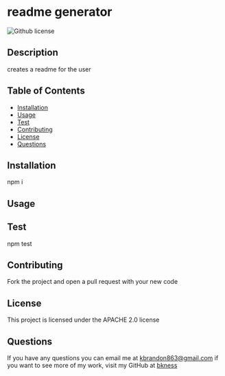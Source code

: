 # readme generator
 ![Github license](https://img.shields.io/badge/license-APACHE%202.0-blue.svg)

## Description
creates a readme for the user

## Table of Contents 

- [Installation](#installation)
- [Usage](#usage)
- [Test](#test)
- [Contributing](#contributing)
 - [License](#license)
- [Questions](#questions)

## Installation 
npm i

## Usage


## Test 
npm test

## Contributing
Fork the project and open a pull request with your new code

 ## License
This project is licensed under the APACHE 2.0 license

## Questions
If you have any questions you can email me at kbrandon863@gmail.com if you want to see more of my work, visit my GitHub at [bkness](https://github.com/bkness)
